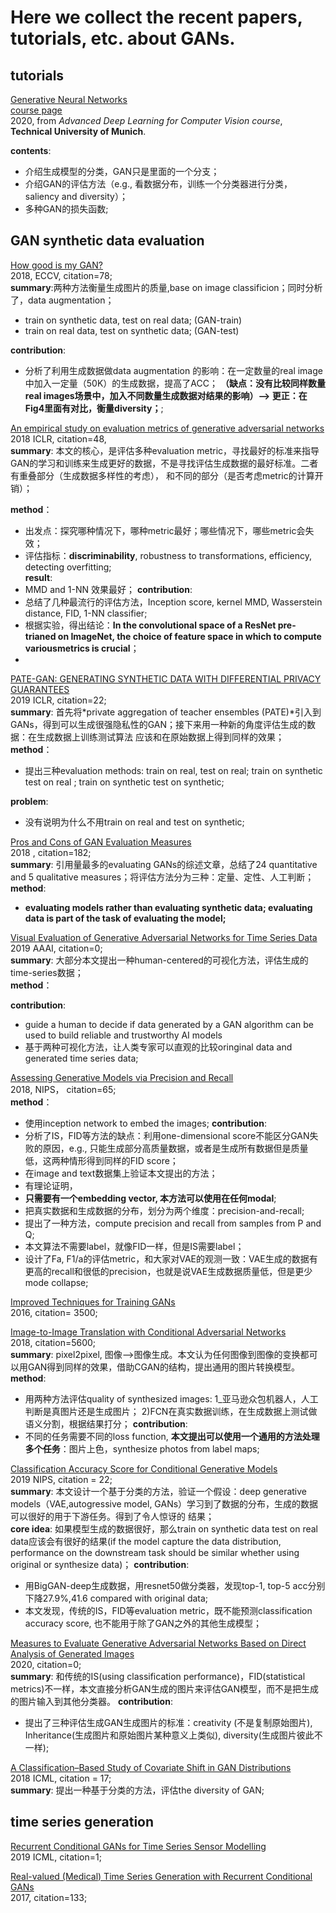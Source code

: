 
# Here we collect the recent papers, tutorials, etc. about GANs.

## tutorials
[Generative Neural Networks](https://dvl.in.tum.de/slides/adl4cv-ss20/5-GANs-1.pdf)<br>
[course page](https://dvl.in.tum.de/teaching/adl4cv-ss20/)<br>
2020, from  *Advanced Deep Learning for Computer Vision course*, **Technical University of Munich**. <br>

**contents**: <br>
- 介绍生成模型的分类，GAN只是里面的一个分支；
- 介绍GAN的评估方法（e.g., 看数据分布，训练一个分类器进行分类，saliency and diversity）；
- 多种GAN的损失函数;






## GAN synthetic data evaluation
[How good is my GAN?](https://eccv2018.org/openaccess/content_ECCV_2018/papers/Konstantin_Shmelkov_How_good_is_ECCV_2018_paper.pdf)<br>
2018, ECCV,   citation=78; <br>
**summary**:两种方法衡量生成图片的质量,base on image classificion；同时分析了，data augmentation；<br>
- train on synthetic data, test on real data; (GAN-train)
- train on real data, test on synthetic data; (GAN-test)

**contribution**:<br>
- 分析了利用生成数据做data augmentation 的影响：在一定数量的real image中加入一定量（50K）的生成数据，提高了ACC；
**（缺点：没有比较同样数量real images场景中，加入不同数量生成数据对结果的影响）--> 更正：在Fig4里面有对比，衡量diversity；**;


[An empirical study on evaluation metrics of generative adversarial networks](https://arxiv.org/pdf/1806.07755.pdf)<br>
2018 ICLR, citation=48, <br>
**summary**: 本文的核心，是评估多种evaluation metric，寻找最好的标准来指导GAN的学习和训练来生成更好的数据，不是寻找评估生成数据的最好标准。二者有重叠部分（生成数据多样性的考虑），
和不同的部分（是否考虑metric的计算开销）；

**method**：<br>
- 出发点：探究哪种情况下，哪种metric最好；哪些情况下，哪些metric会失效；
- 评估指标：**discriminability**, robustness to transformations, efficiency, detecting overfitting; <br> 
**result**: <br>
- MMD and 1-NN 效果最好；
**contribution**: <br>
- 总结了几种最流行的评估方法，Inception score, kernel MMD, Wasserstein distance, FID, 1-NN classifier; 
- 根据实验，得出结论：**In the convolutional space of a ResNet pre-trianed on ImageNet, the choice of feature space in which to compute variousmetrics is crucial**； 
- 

[PATE-GAN: GENERATING SYNTHETIC DATA WITH DIFFERENTIAL PRIVACY GUARANTEES](https://openreview.net/pdf?id=S1zk9iRqF7)<br>
2019 ICLR, citation=22; <br>
**summary**: 首先将*private aggregation of teacher ensembles (PATE)*引入到GANs，得到可以生成很强隐私性的GAN；接下来用一种新的角度评估生成的数据：在生成数据上训练测试算法
应该和在原始数据上得到同样的效果；<br>
**method**：<br>
- 提出三种evaluation methods: train on real, test on real; train on synthetic test on real ; train on synthetic test on synthetic; 

**problem**: <br>
- 没有说明为什么不用train on real and test on synthetic; <br>


[Pros and Cons of GAN Evaluation Measures](https://arxiv.org/pdf/1802.03446.pdf)<br>
2018 , citation=182; <br>
**summary**: 引用量最多的evaluating GANs的综述文章，总结了24 quantitative and 5 qualitative measures；将评估方法分为三种：定量、定性、人工判断；<br>
**method**: <br>
- **evaluating models rather than evaluating synthetic data; evaluating data is part of the task of evaluating the model;**



[Visual Evaluation of Generative Adversarial Networks for Time Series Data](https://arxiv.org/pdf/2001.00062.pdf)<br>
2019 AAAI, citation=0; <br>
**summary**: 大部分本文提出一种human-centered的可视化方法，评估生成的time-series数据；<br>
**method**： 

**contribution**: <br>
- guide a human to decide if data generated by a GAN algorithm can be used to build reliable and trustworthy AI models
- 基于两种可视化方法，让人类专家可以直观的比较oringinal data and generated time series data; 

[Assessing Generative Models via Precision and Recall](https://papers.nips.cc/paper/7769-assessing-generative-models-via-precision-and-recall.pdf)<br>
2018, NIPS， citation=65; <br>
**method**：<br>
- 使用inception network to embed the images;
**contribution**: <br>
- 分析了IS，FID等方法的缺点：利用one-dimensional score不能区分GAN失败的原因，e.g., 只能生成部分高质量数据，或者是生成所有数据但是质量低，这两种情形得到同样的FID score；
- 在image and text数据集上验证本文提出的方法；
- 有理论证明，
- **只需要有一个embedding vector, 本方法可以使用在任何modal**; 
- 把真实数据和生成数据的分布，划分为两个维度：precision-and-recall; 
- 提出了一种方法，compute precision and recall from samples from P and Q; 
- 本文算法不需要label，就像FID一样，但是IS需要label；
- 设计了Fa, F1/a的评估metric，和大家对VAE的观测一致：VAE生成的数据有更高的recall和很低的precision，也就是说VAE生成数据质量低，但是更少mode collapse; <br>


[Improved Techniques for Training GANs](https://arxiv.org/abs/1606.03498)<br>
2016, citation= 3500; <br>

[Image-to-Image Translation with Conditional Adversarial Networks](https://arxiv.org/pdf/1611.07004.pdf)<br>
2018, citation=5600; <br>
**summary**: pixel2pixel, 图像-->图像生成。本文认为任何图像到图像的变换都可以用GAN得到同样的效果，借助CGAN的结构，提出通用的图片转换模型。
**method**: <br>
- 用两种方法评估quality of synthesized images: 1_亚马逊众包机器人，人工判断是真图片还是生成图片； 2)FCN在真实数据训练，在生成数据上测试做语义分割，根据结果打分；
**contribution**: <br>
- 不同的任务需要不同的loss function, **本文提出可以使用一个通用的方法处理多个任务**：图片上色，synthesize photos from label maps;

[Classification Accuracy Score for Conditional Generative Models](https://papers.nips.cc/paper/9393-classification-accuracy-score-for-conditional-generative-models.pdf)<br>
2019 NIPS, citation = 22; <br>
**summary**: 本文设计一个基于分类的方法，验证一个假设：deep generative models（VAE,autogressive model, GANs）学习到了数据的分布，生成的数据可以很好的用于下游任务。得到了令人惊讶的
结果；<br>
**core idea**: 如果模型生成的数据很好，那么train on synthetic data test on real data应该会有很好的结果(if the model capture the data distribution, performance on the downstream
task should be similar whether using original or synthesize data)；
**contribution**: <br>
- 用BigGAN-deep生成数据，用resnet50做分类器，发现top-1, top-5 acc分别下降27.9%,41.6 compared with original data;
- 本文发现，传统的IS，FID等evaluation metric，既不能预测classification accuracy score, 也不能用于除了GAN之外的其他生成模型；

[Measures to Evaluate Generative Adversarial Networks Based on Direct Analysis of Generated Images](https://arxiv.org/ftp/arxiv/papers/2002/2002.12345.pdf)<br>
2020, citation=0; <br>
**summary**: 和传统的IS(using classification performance)，FID(statistical metrics)不一样，本文直接分析GAN生成的图片来评估GAN模型，而不是把生成的图片输入到其他分类器。
**contribution**: <br>
- 提出了三种评估生成GAN生成图片的标准：creativity (不是复制原始图片), Inheritance(生成图片和原始图片某种意义上类似), diversity(生成图片彼此不一样); 

[A Classification–Based Study of Covariate Shift in GAN Distributions](http://proceedings.mlr.press/v80/santurkar18a/santurkar18a.pdf)<br>
2018 ICML,  citation = 17; <br>
**summary**: 提出一种基于分类的方法，评估the diversity of GAN; <br>

## time series generation

[Recurrent Conditional GANs for Time Series Sensor Modelling](http://roseyu.com/time-series-workshop/submissions/2019/timeseries-ICML19_paper_2.pdf)<br>
2019 ICML, citation=1; <br>


[Real-valued (Medical) Time Series Generation with Recurrent Conditional GANs](https://arxiv.org/abs/1706.02633)<br>
2017,   citation=133; <br>










